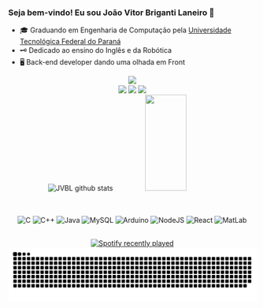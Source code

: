 

### Seja bem-vindo! Eu sou João Vitor Briganti Laneiro 👋

- 🎓 Graduando em Engenharia de Computação pela [Universidade Tecnológica Federal do Paraná](https://www.utfpr.edu.br/)
- 🗝️ Dedicado ao ensino do Inglês e da Robótica
- 🖥️ Back-end developer dando uma olhada em Front

<div align="center">
  <img src="https://visitor-badge.laobi.icu/badge?page_id=JoaoVBLaneiro.JoaoVBLaneiro&left_color=gray"  />
</div>

<div align="center"> 
  <a href="mailto:joaovitorlaneiro@gmail.com"><img src="https://img.shields.io/badge/Gmail-D14836?style=for-the-badge&logo=gmail&logoColor=white" /></a>
  <a href="https://www.linkedin.com/in/jo%C3%A3o-vitor-briganti-laneiro-0698a4215/"><img src="https://img.shields.io/badge/LinkedIn-0077B5?style=for-the-badge&logo=linkedin&logoColor=white" /></a>
  <a href="https://www.instagram.com/jlaneiro/" target="_blank"><img src="https://img.shields.io/badge/-Instagram-%23E4405F?style=for-the-badge&logo=instagram&logoColor=white" target="_blank"></a>
</div>


<div align="center">  
  <img width="49%" height="195px" src="https://github-readme-stats.vercel.app/api?username=JoaoVBLaneiro&show_icons=true&count_private=true&hide_border=true&title_color=3590c7&icon_color=3590c7&text_color=c9d1d9&bg_color=0d1117" alt="JVBL github stats" />   
  <img width="41%" height="195px" src="https://github-readme-stats.vercel.app/api/top-langs/?username=JoaoVBLaneiro&layout=compact&hide_border=true&title_color=3590c7&text_color=ffffff&bg_color=0d1117" />
</div>

##

<div style="display: inline_block" align="center"><br>
  <img align="center" alt="C" height="40" width="50" src="https://cdn.jsdelivr.net/gh/devicons/devicon@latest/icons/c/c-original.svg" />
  <img align="center" alt="C++" height="40" width="50" src="https://cdn.jsdelivr.net/gh/devicons/devicon/icons/cplusplus/cplusplus-original.svg" />
  <img align="center" alt="Java" height="40" width="50" src="https://cdn.jsdelivr.net/gh/devicons/devicon/icons/java/java-original.svg" />
  <img align="center" alt="MySQL" height="40" width="50" src="https://cdn.jsdelivr.net/gh/devicons/devicon@latest/icons/mysql/mysql-original.svg" />    
  <img align="center" alt="Arduino" height="40" width="50" src="https://cdn.jsdelivr.net/gh/devicons/devicon/icons/arduino/arduino-original-wordmark.svg" />
  <img align="center" alt="NodeJS" height="40" width="50" src="https://cdn.jsdelivr.net/gh/devicons/devicon@latest/icons/nodejs/nodejs-original-wordmark.svg" />
  <img align="center" alt="React" height="40" width="50" src="https://cdn.jsdelivr.net/gh/devicons/devicon@latest/icons/react/react-original.svg" />
  <img align="center" alt="MatLab" height="40" width="50" src="https://cdn.jsdelivr.net/gh/devicons/devicon@latest/icons/matlab/matlab-original.svg" />
  </div>

##

<div align="center">
  <a href="https://open.spotify.com/user/31w3yyn45s7qxioyrzwdpnftieii">
    <img src="https://spotify-recently-played-readme.vercel.app/api?user=31w3yyn45s7qxioyrzwdpnftieii&count=5" alt="Spotify recently played"  />
  </a>
</div>

<picture>
  <source
    media="(prefers-color-scheme: dark)"
    srcset="https://raw.githubusercontent.com/platane/snk/output/github-contribution-grid-snake-dark.svg"
  />
  <source
    media="(prefers-color-scheme: light)"
    srcset="https://raw.githubusercontent.com/platane/snk/output/github-contribution-grid-snake.svg"
  />
  <img
    alt="github contribution grid snake animation"
    src="https://raw.githubusercontent.com/platane/snk/output/github-contribution-grid-snake.svg"
  />
</picture>
